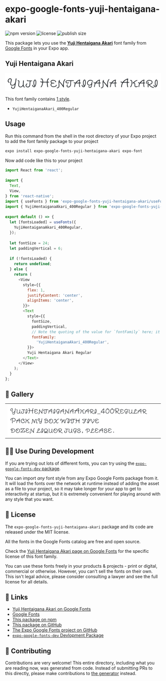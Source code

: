 # expo-google-fonts-yuji-hentaigana-akari

![npm version](https://flat.badgen.net/npm/v/expo-google-fonts-yuji-hentaigana-akari)
![license](https://flat.badgen.net/github/license/expo/google-fonts)
![publish size](https://flat.badgen.net/packagephobia/install/expo-google-fonts-yuji-hentaigana-akari)

This package lets you use the [**Yuji Hentaigana Akari**](https://fonts.google.com/specimen/Yuji+Hentaigana+Akari) font family from [Google Fonts](https://fonts.google.com/) in your Expo app.

## Yuji Hentaigana Akari

![Yuji Hentaigana Akari](./font-family.png)

This font family contains [1 style](#-gallery).

- `YujiHentaiganaAkari_400Regular`

## Usage

Run this command from the shell in the root directory of your Expo project to add the font family package to your project
```sh
expo install expo-google-fonts-yuji-hentaigana-akari expo-font
```

Now add code like this to your project
```js
import React from 'react';

import {
  Text,
  View,
} from 'react-native';
import { useFonts } from 'expo-google-fonts-yuji-hentaigana-akari/useFonts';
import { YujiHentaiganaAkari_400Regular } from 'expo-google-fonts-yuji-hentaigana-akari/400Regular';

export default () => {
  let [fontsLoaded] = useFonts({
    YujiHentaiganaAkari_400Regular,
  });

  let fontSize = 24;
  let paddingVertical = 6;

  if (!fontsLoaded) {
    return undefined;
  } else {
    return (
      <View
        style={{
          flex: 1,
          justifyContent: 'center',
          alignItems: 'center',
        }}>
        <Text
          style={{
            fontSize,
            paddingVertical,
            // Note the quoting of the value for `fontFamily` here; it expects a string!
            fontFamily:
              'YujiHentaiganaAkari_400Regular',
          }}>
          Yuji Hentaigana Akari Regular
        </Text>
      </View>
    );
  }
};

```

## 🔡 Gallery


||||
|-|-|-|
|![YujiHentaiganaAkari_400Regular](.//400Regular/YujiHentaiganaAkari_400Regular.ttf.png)||||


## 👩‍💻 Use During Development

If you are trying out lots of different fonts, you can try using the [`expo-google-fonts-dev` package](https://github.com/freeboub/google-fonts/tree/master/font-packages/dev#readme).

You can import *any* font style from any Expo Google Fonts package from it. It will load the fonts
over the network at runtime instead of adding the asset as a file to your project, so it may take longer
for your app to get to interactivity at startup, but it is extremely convenient
for playing around with any style that you want.

## 📖 License

The `expo-google-fonts-yuji-hentaigana-akari` package and its code are released under the MIT license.

All the fonts in the Google Fonts catalog are free and open source.

Check the [Yuji Hentaigana Akari page on Google Fonts](https://fonts.google.com/specimen/Yuji+Hentaigana+Akari) for the specific license of this font family.

You can use these fonts freely in your products & projects - print or digital, commercial or otherwise. However, you can't sell the fonts on their own. This isn't legal advice, please consider consulting a lawyer and see the full license for all details.

## 🔗 Links

- [Yuji Hentaigana Akari on Google Fonts](https://fonts.google.com/specimen/Yuji+Hentaigana+Akari)
- [Google Fonts](https://fonts.google.com/)
- [This package on npm](https://www.npmjs.com/package/expo-google-fonts-yuji-hentaigana-akari)
- [This package on GitHub](https://github.com/freeboub/google-fonts/tree/master/font-packages/yuji-hentaigana-akari)
- [The Expo Google Fonts project on GitHub](https://github.com/freeboub/google-fonts)
- [`expo-google-fonts-dev` Devlopment Package](https://github.com/freeboub/google-fonts/tree/master/font-packages/dev)

## 🤝 Contributing

Contributions are very welcome! This entire directory, including what you are reading now, was generated from code. Instead of submitting PRs to this directly, please make contributions to [the generator](https://github.com/freeboub/google-fonts/tree/master/packages/generator) instead.
